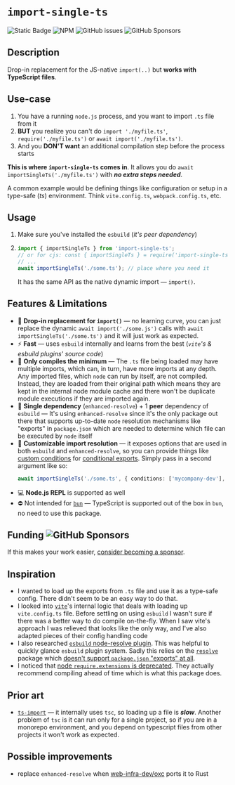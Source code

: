 # `import-single-ts`
![Static Badge](https://img.shields.io/badge/version-1.0.1-green)
![NPM](https://img.shields.io/npm/l/import-single-ts)
![GitHub issues](https://img.shields.io/github/issues/antitoxic/import-single-ts)
![GitHub Sponsors](https://img.shields.io/github/sponsors/antitoxic)

## Description

Drop-in replacement for the JS-native `import(..)` but **works with TypeScript
files**.

## Use-case

1. You have a running `node.js` process, and you want to import `.ts` file from
   it
2. **BUT** you realize you can't do `import './myfile.ts'`,
   `require('./myfile.ts')` or `await import('./myfile.ts')`.
3. And you **DON'T want** an additional compilation step before the process
   starts

**This is where `import-single-ts` comes in**. It allows you do
`await importSingleTs('./myfile.ts')` with **_no extra steps needed_**.

A common example would be defining things like configuration or setup in a
type-safe (_ts_) environment. Think `vite.config.ts`, `webpack.config.ts`, etc.

## Usage

1. Make sure you've installed the `esbuild` (_it's peer dependency_)
2. ```ts
   import { importSingleTs } from 'import-single-ts';
   // or for cjs: const { importSingleTs } = require('import-single-ts');
   // ...
   await importSingleTs('./some.ts'); // place where you need it
   ```
   It has the same API as the native dynamic import — `import()`.

## Features & Limitations

- 🔄 **Drop-in replacement for `import()`** — no learning curve, you can just
  replace the dynamic `await import('./some.js')` calls with
  `await importSingleTs('./some.ts')` and it will just work as expected.
- ⚡ **Fast** — uses `esbuild` internally and learns from the best (_`vite`'s &
  esbuild plugins' source code_)
- 📐 **Only compiles the minimum** — The `.ts` file being loaded may have
  multiple imports, which can, in turn, have more imports at any depth. Any
  imported files, which `node` can run by itself, are not compiled. Instead,
  they are loaded from their original path which means they are kept in the
  internal node module cache and there won't be duplicate module executions if
  they are imported again.
- 🚀 **Single dependency** (`enhanced-resolve`) + 1 **peer** dependency of
  `esbuild` — It's using `enhanced-resolve` since it's the only package out
  there that supports up-to-date `node` resolution mechanisms like "exports" in
  `package.json` which are needed to determine which file can be executed by
  `node` itself
- 🧩️ **Customizable import resolution** — it exposes options that are used in
  both `esbuild` and `enhanced-resolve`, so you can provide things like
  [custom conditions](https://nodejs.org/api/packages.html#packages_resolving_user_conditions)
  for
  [conditional exports](https://nodejs.org/api/packages.html#conditional-exports).
  Simply pass in a second argument like so:
  ```ts
  await importSingleTs('./some.ts', { conditions: ['mycompany-dev'], alias: { a: "b" }, ... })
  ```
- 💻️ **Node.js REPL** is supported as well
- ⛔️ Not intended for [`bun`](https://bun.sh/docs/runtime/typescript) —
  TypeScript is supported out of the box in `bun`, no need to use this package.

## Funding ![GitHub Sponsors](https://img.shields.io/github/sponsors/antitoxic)

If this makes your work easier, [consider becoming a sponsor](https://github.com/sponsors/antitoxic).

## Inspiration

- I wanted to load up the exports from `.ts` file and use it as a type-safe
  config. There didn't seem to be an easy way to do that.
- I looked into
  [`vite`](https://github.com/vitejs/vite/blob/eef4aaa063ed420c213cb9e24f680230cf2132b2/packages/vite/src/node/config.ts)'s
  internal logic that deals with loading up `vite.config.ts` file. Before
  settling on using `esbuild` I wasn't sure if there was a better way to do
  compile on-the-fly. When I saw vite's approach I was relieved that looks like
  the only way, and I've also adapted pieces of their config handling code
- I also researched
  [`esbuild` node-resolve plugin](https://github.com/remorses/esbuild-plugins/tree/master/node-resolve/).
  This was helpful to quickly glance `esbuild` plugin system. Sadly this relies
  on the [`resolve`](https://github.com/browserify/resolve) package which
  [doesn't support `package.json` "exports" at all](https://github.com/browserify/resolve/pull/224).
- I noticed that
  [node `require.extensions` is deprecated](https://nodejs.org/api/modules.html#requireextensions).
  They actually recommend compiling ahead of time which is what this package
  does.

## Prior art

- [`ts-import`](https://github.com/radarsu/ts-import) — it internally uses
  `tsc`, so loading up a file is **_slow_**. Another problem of `tsc` is it can
  run only for a single project, so if you are in a monorepo environment, and
  you depend on typescript files from other projects it won't work as expected.

## Possible improvements

- replace `enhanced-resolve` when
  [web-infra-dev/oxc](https://github.com/web-infra-dev/oxc) ports it to Rust
